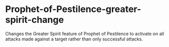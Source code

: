 # Prophet-of-Pestilence-greater-spirit-change
Changes the Greater Spirit feature of Prophet of Pestilence to activate on all attacks made against a target rather than only successful attacks.
